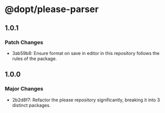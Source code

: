 # @dopt/please-parser

## 1.0.1

### Patch Changes

- 3ab59b8: Ensure format on save in editor in this repository follows the rules of the package.

## 1.0.0

### Major Changes

- 2b2d8f7: Refactor the please repository significantly, breaking it into 3 distinct packages.
